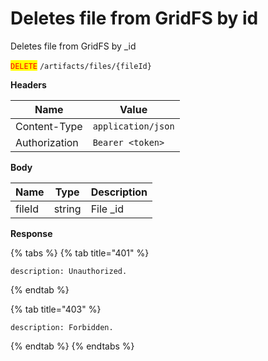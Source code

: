 # Deletes file from GridFS by id

Deletes file from GridFS by \_id

<mark style="color:red;">`DELETE`</mark> `/artifacts/files/{fileId}`

**Headers**

| Name          | Value              |
| ------------- | ------------------ |
| Content-Type  | `application/json` |
| Authorization | `Bearer <token>`   |

**Body**

| Name   | Type   | Description |
| ------ | ------ | ----------- |
| fileId | string | File \_id   |

**Response**

{% tabs %}
{% tab title="401" %}
```json5
description: Unauthorized.
```
{% endtab %}

{% tab title="403" %}
```json5
description: Forbidden.
```
{% endtab %}
{% endtabs %}
